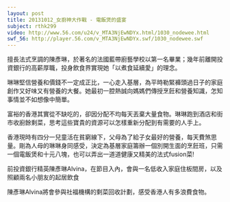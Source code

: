 ```yaml
---
layout: post
title: 20131012_女廚神大作戰 - 電飯煲的盛宴
subject: rthk299
video: http://www.56.com/u24/v_MTA3NjEwNDYx.html/1030_nodewee.html
swf_56: http://player.56.com/v_MTA3NjEwNDYx.swf/1030_nodewee.swf
---
```

擅長法式烹調的陳彥琳，於著名的法國藍帶廚藝學校以第一名畢業；幾年前離開投資銀行的高薪厚職，投身飲食界實現她「以煮食延續愛」的理念。

琳琳堅信營養和價錢不一定成正比，一心走入基層，為平時勒緊褲頭過日子的家庭創作又好味又有營養的大餐。她最初一腔熱誠向媽媽們傳授烹飪和營養知識，怎知事情並不如想像中簡單。

富裕的香港其實從不缺吃的，卻因分配不均每天丟棄大量食物。琳琳跑到酒店和街市收廚餘剩菜，思考這些寶貴的資源可以怎樣重新分配到有需要的人手上。

香港現時有四分一兒童活在貧窮線下，父母為了給子女最好的營養，每天費煞思量。剛為人母的琳琳身同感受，決定為基層家庭籌辦一個別開生面的烹飪班，只需一個電飯煲和十元八塊，也可以弄出一道道健康又精美的法式fusion菜!	

前投資銀行精英陳彥琳Alvina，在節目入內，會與一名低收入家庭住板間房，以及照顧兩名小朋友的起居飲食

陳彥琳Alvina將會參與社福機構的剩菜回收計劃，感受香港人有多浪費食物。

